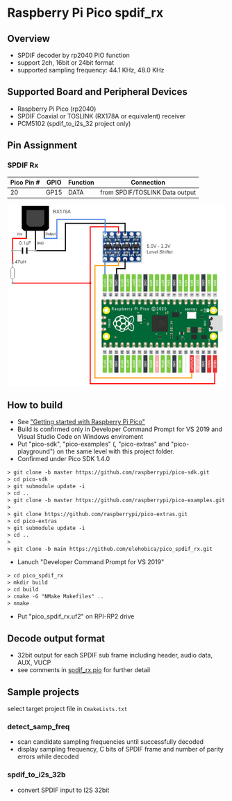 # Raspberry Pi Pico spdif_rx

## Overview
* SPDIF decoder by rp2040 PIO function
* support 2ch, 16bit or 24bit format
* supported sampling frequency: 44.1 KHz, 48.0 KHz

## Supported Board and Peripheral Devices
* Raspberry Pi Pico (rp2040)
* SPDIF Coaxial or TOSLINK (RX178A or equivalent) receiver
* PCM5102 (spdif_to_i2s_32 project only)

## Pin Assignment
### SPDIF Rx
| Pico Pin # | GPIO | Function | Connection |
----|----|----|----
| 20 | GP15 | DATA | from SPDIF/TOSLINK Data output|

![TOSLINK_Rx_Schematic](doc/TOSLINK_Rx_Schematic.png)

## How to build
* See ["Getting started with Raspberry Pi Pico"](https://datasheets.raspberrypi.org/pico/getting-started-with-pico.pdf)
* Build is confirmed only in Developer Command Prompt for VS 2019 and Visual Studio Code on Windows enviroment
* Put "pico-sdk", "pico-examples" (, "pico-extras" and "pico-playground") on the same level with this project folder.
* Confirmed under Pico SDK 1.4.0
```
> git clone -b master https://github.com/raspberrypi/pico-sdk.git
> cd pico-sdk
> git submodule update -i
> cd ..
> git clone -b master https://github.com/raspberrypi/pico-examples.git
>
> git clone https://github.com/raspberrypi/pico-extras.git
> cd pico-extras
> git submodule update -i
> cd ..
> 
> git clone -b main https://github.com/elehobica/pico_spdif_rx.git
```
* Lanuch "Developer Command Prompt for VS 2019"
```
> cd pico_spdif_rx
> mkdir build
> cd build
> cmake -G "NMake Makefiles" ..
> nmake
```
* Put "pico_spdif_rx.uf2" on RPI-RP2 drive

## Decode output format
* 32bit output for each SPDIF sub frame including header, audio data, AUX, VUCP
* see comments in [spdif_rx.pio](spdif_rx/spdif_rx.pio) for further detail

## Sample projects
select target project file in `CmakeLists.txt`
### detect_samp_freq
* scan candidate sampling frequencies until successfully decoded
* display sampling frequency, C bits of SPDIF frame and number of parity errors while decoded

### spdif_to_i2s_32b
* convert SPDIF input to I2S 32bit